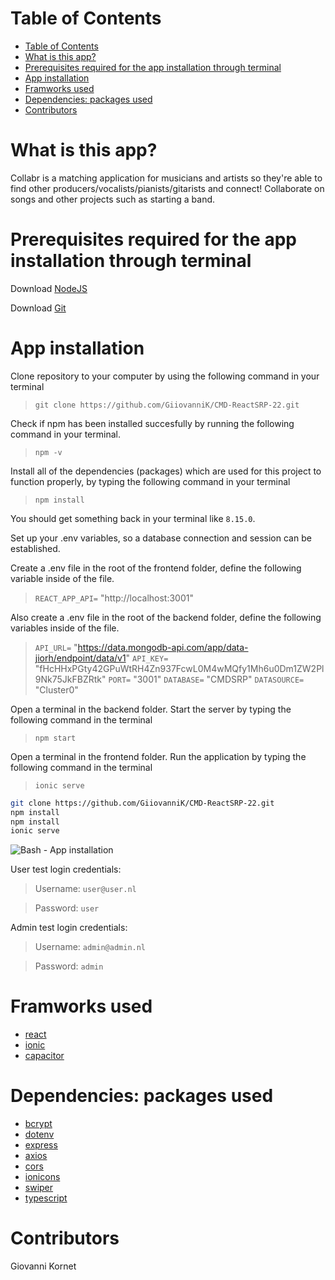 # Table of Contents
- [Table of Contents](#table-of-contents)
- [What is this app?](#what-is-this-app)
- [Prerequisites required for the app installation through terminal](#prerequisites-required-for-the-app-installation-through-terminal)
- [App installation](#app-installation)
- [Framworks used](#framworks-used)
- [Dependencies: packages used](#dependencies-packages-used)
- [Contributors](#contributors)

# What is this app?
Collabr is a matching application for musicians and artists so they're able to find other producers/vocalists/pianists/gitarists and connect! Collaborate on songs and other projects such as starting a band. 

# Prerequisites required for the app installation through terminal
Download [NodeJS](https://nodejs.org/en/download/)

Download [Git](https://git-scm.com/downloads)

# App installation
Clone repository to your computer by using the following command in your terminal

> `git clone https://github.com/GiiovanniK/CMD-ReactSRP-22.git`

Check if npm has been installed succesfully by running the following command in your terminal.

> `npm -v`

Install all of the dependencies (packages) which are used for this project to function properly, by typing the following command in your terminal

> `npm install`

You should get something back in your terminal like `8.15.0`.

Set up your .env variables, so a database connection and session can be established.

Create a .env file in the root of the frontend folder, define the following variable inside of the file.

> `REACT_APP_API=` "http://localhost:3001"

Also create a .env file in the root of the backend folder, define the following variables inside of the file.

> `API_URL=` "https://data.mongodb-api.com/app/data-jiorh/endpoint/data/v1"
> `API_KEY=` "fHcHHxPGty42GPuWtRH4Zn937FcwL0M4wMQfy1Mh6u0Dm1ZW2Pl9Nk75JkFBZRtk"
> `PORT=` "3001"
> `DATABASE=` "CMDSRP"
> `DATASOURCE=` "Cluster0"

Open a terminal in the backend folder. Start the server by typing the following command in the terminal

>`npm start`

Open a terminal in the frontend folder. Run the application by typing the following command in the terminal

>`ionic serve`

```sh
git clone https://github.com/GiiovanniK/CMD-ReactSRP-22.git
npm install
npm install
ionic serve
```

![Bash - App installation](https://github.com/GiiovanniK/project-tech/blob/main/docs/bash-installation.png?raw=true)

User test login credentials:

>Username: `user@user.nl`

>Password: `user`

Admin test login credentials:

>Username: `admin@admin.nl`

>Password: `admin`

# Framworks used
* [react](https://reactjs.org/)
* [ionic](https://ionicframework.com/)
* [capacitor](https://capacitorjs.com/)

# Dependencies: packages used
* [bcrypt](https://www.npmjs.com/package/bcrypt)
* [dotenv](https://www.npmjs.com/package/dotenv)
* [express](https://www.npmjs.com/package/express)
* [axios](https://www.npmjs.com/package/axios)
* [cors](https://www.npmjs.com/package/cors)
* [ionicons](https://www.npmjs.com/package/ionicons)
* [swiper](https://www.npmjs.com/package/swiper)
* [typescript](https://www.npmjs.com/package/typescript)

# Contributors
Giovanni Kornet